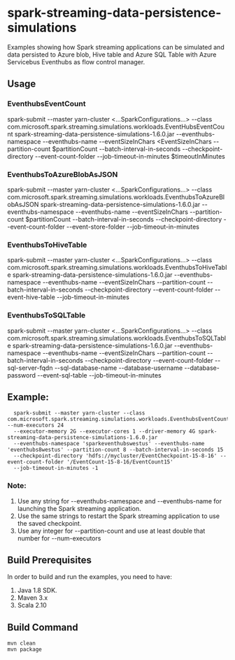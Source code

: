 # spark-streaming-data-persistence-simulations

Examples showing how Spark streaming applications can be simulated and data persisted to Azure blob, 
Hive table and Azure SQL Table with Azure Servicebus Eventhubs as flow control manager. 

## Usage

### EventhubsEventCount

spark-submit --master yarn-cluster <...SparkConfigurations...>
--class com.microsoft.spark.streaming.simulations.workloads.EventHubsEventCount spark-streaming-data-persistence-simulations-1.6.0.jar
--eventhubs-namespace <EventhubsNamespace> --eventhubs-name <EventhubsName> --eventSizeInChars <EventSizeInChars
--partition-count  $partitionCount --batch-interval-in-seconds <BatchInterval> --checkpoint-directory <CheckpointDirectory>
--event-count-folder <EventCountFolder> --job-timeout-in-minutes $timeoutInMinutes
    
### EventhubsToAzureBlobAsJSON 
spark-submit --master yarn-cluster <...SparkConfigurations...>
--class com.microsoft.spark.streaming.simulations.workloads.EventhubsToAzureBlobAsJSON spark-streaming-data-persistence-simulations-1.6.0.jar
--eventhubs-namespace <EventhubsNamespace> --eventhubs-name <EventhubsName> --eventSizeInChars <EventSizeInChars>
--partition-count  $partitionCount --batch-interval-in-seconds <BatchInterval> --checkpoint-directory <CheckpointDirectory>
--event-count-folder <EventCountFolder> --event-store-folder <EventStoreFolder> --job-timeout-in-minutes <TimeoutInMinutes>
   
### EventhubsToHiveTable

spark-submit --master yarn-cluster <...SparkConfigurations...>
--class com.microsoft.spark.streaming.simulations.workloads.EventhubsToHiveTable spark-streaming-data-persistence-simulations-1.6.0.jar
--eventhubs-namespace <EventhubsNamespace> --eventhubs-name <EventhubsName> --eventSizeInChars <EventSizeInChars>
--partition-count  <PartitionCount> --batch-interval-in-seconds <BatchInterval> --checkpoint-directory <CheckpointDirectory>
--event-count-folder <EventCountFolder> --event-hive-table <EventHiveTable> --job-timeout-in-minutes <TimeoutInMinutes>
   
### EventhubsToSQLTable
spark-submit --master yarn-cluster <...SparkConfigurations...>
--class com.microsoft.spark.streaming.simulations.workloads.EventhubsToSQLTable spark-streaming-data-persistence-simulations-1.6.0.jar
--eventhubs-namespace <EventhubsNamespace> --eventhubs-name <EventhubsName> --eventSizeInChars <EventSizeInChars>
--partition-count  <PartitionCount> --batch-interval-in-seconds <BatchInterval> --checkpoint-directory <CheckpointDirectory>
--event-count-folder <EventCountFolder> --sql-server-fqdn <SqlServerFQDN> --sql-database-name <SqlDatabaseName>
--database-username <DatabaseUsername> --database-password <DatabasePassword> --event-sql-table <EventSQLTable>
 --job-timeout-in-minutes <TimeoutInMinutes>

## Example:
      spark-submit --master yarn-cluster --class com.microsoft.spark.streaming.simulations.workloads.EventhubsEventCount --num-executors 24 
      --executor-memory 2G --executor-cores 1 --driver-memory 4G spark-streaming-data-persistence-simulations-1.6.0.jar 
      --eventhubs-namespace 'sparkeventhubswestus' --eventhubs-name 'eventhubs8westus' --partition-count 8 --batch-interval-in-seconds 15 
      --checkpoint-directory 'hdfs://mycluster/EventCheckpoint-15-8-16' --event-count-folder '/EventCount-15-8-16/EventCount15' 
      --job-timeout-in-minutes -1

### Note:
1. Use any string for --eventhubs-namespace and --eventhubs-name for launching the Spark streaming application.
2. Use the same strings to restart the Spark streaming application to use the saved checkpoint.
3. Use any integer for --partition-count and use at least double that number for --num-executors

## Build Prerequisites

In order to build and run the examples, you need to have:

1. Java 1.8 SDK.
2. Maven 3.x
3. Scala 2.10

## Build Command
    mvn clean
    mvn package

